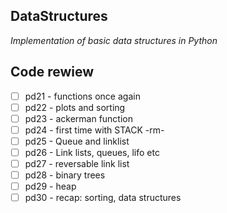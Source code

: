 ## DataStructures
_Implementation of basic data structures in Python_

## Code rewiew 
- [ ] pd21 - functions once again  
- [ ] pd22 - plots and sorting  
- [ ] pd23 - ackerman function  
- [ ] pd24 - first time with STACK  -rm-  
- [ ] pd25 - Queue and linklist  
- [ ] pd26 - Link lists, queues, lifo etc  
- [ ] pd27 - reversable link list  
- [ ] pd28 - binary trees  
- [ ] pd29 - heap  
- [ ] pd30 - recap: sorting, data structures  
